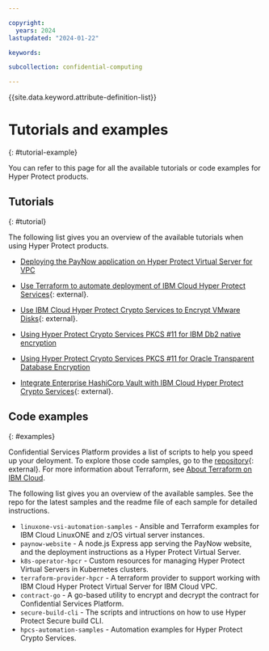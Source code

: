 ```yaml
---

copyright:
  years: 2024
lastupdated: "2024-01-22"

keywords: 

subcollection: confidential-computing

---
```


{{site.data.keyword.attribute-definition-list}}

# Tutorials and examples
{: #tutorial-example}

You can refer to this page for all the available tutorials or code examples for Hyper Protect products.


## Tutorials
{: #tutorial}

The following list gives you an overview of the available tutorials when using Hyper Protect products.

- [Deploying the PayNow application on Hyper Protect Virtual Server for VPC](/docs/vpc?topic=vpc-financial-transaction-confidential-computing-on-hyper-protect-virtual-server-for-vpc)

- [Use Terraform to automate deployment of IBM Cloud Hyper Protect Services](https://developer.ibm.com/tutorials/use-terraform-to-automate-deployment-of-ibm-cloud-hyper-protect-services/){: external}.

- [Use IBM Cloud Hyper Protect Crypto Services to Encrypt VMware Disks](https://developer.ibm.com/tutorials/use-hyper-protect-crypto-services-to-encrypt-vmware-disks/){: external}.

- [Using Hyper Protect Crypto Services PKCS #11 for IBM Db2 native encryption](/docs/hs-crypto?topic=hs-crypto-tutorial-db2-pkcs11)

- [Using Hyper Protect Crypto Services PKCS #11 for Oracle Transparent Database Encryption](/docs/hs-crypto?topic=hs-crypto-tutorial-tde-pkcs11)

- [Integrate Enterprise HashiCorp Vault with IBM Cloud Hyper Protect Crypto Services](https://developer.ibm.com/tutorials/integrate-enterprise-vault-ibm-cloud-hyper-protect-crypto-services/){: external}.


## Code examples
{: #examples}

Confidential Services Platform provides a list of scripts to help you speed up your deloyment. To explore those code samples, go to the [repository](https://github.com/ibm-hyper-protect){: external}. For more information about Terraform, see [About Terraform on IBM Cloud](/docs/ibm-cloud-provider-for-terraform?topic=ibm-cloud-provider-for-terraform-about).


The following list gives you an overview of the available samples. See the repo for the latest samples and the readme file of each sample for detailed instructions. 

- `linuxone-vsi-automation-samples` - Ansible and Terraform examples for IBM Cloud LinuxONE and z/OS virtual server instances. 
- `paynow-website` - A node.js Express app serving the PayNow website, and the deployment instructions as a Hyper Protect Virtual Server.
- `k8s-operator-hpcr` - Custom resources for managing Hyper Protect Virtual Servers in Kubernetes clusters.
- `terraform-provider-hpcr` -  A terraform provider to support working with IBM Cloud Hyper Protect Virtual Server for IBM Cloud VPC.
- `contract-go` - A go-based utility to encrypt and decrypt the contract for Confidential Services Platform.
- `secure-build-cli` - The scripts and intructions on how to use Hyper Protect Secure build CLI.
- `hpcs-automation-samples` - Automation examples for Hyper Protect Crypto Services.





